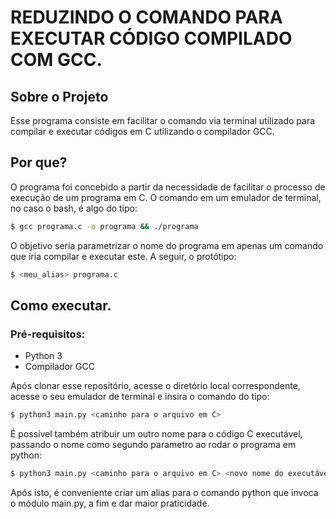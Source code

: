 # REDUZINDO O COMANDO PARA EXECUTAR CÓDIGO COMPILADO COM GCC.

## Sobre o Projeto

Esse programa consiste em facilitar o comando via terminal utilizado para compilar e executar códigos em C utilizando o compilador GCC.

## Por que?
O programa foi concebido a partir da necessidade de facilitar o processo de execução de um programa em C. O comando em um emulador de terminal, no caso o bash, é algo do tipo:

```bash
$ gcc programa.c -o programa && ./programa
```

O objetivo seria parametrizar o nome do programa em apenas um comando que iria compilar e executar este. A seguir, o protótipo:

```bash
$ <meu_alias> programa.c
```

## Como executar.

### Pré-requisitos:
- Python 3
- Compilador GCC

Após clonar esse repositório, acesse o diretório local correspondente, acesse o seu emulador de terminal e insira o comando do tipo:

```bash
$ python3 main.py <caminho para o arquivo em C>
```

É possível também atribuir um outro nome para o código C executável, passando o nome como segundo parametro ao rodar o programa em python:

```bash
$ python3 main.py <caminho para o arquivo em C> <novo nome do executável>
```
Após isto, é conveniente criar um alias para o comando python que invoca o módulo main.py, a fim e dar maior praticidade.